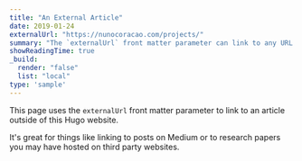 ```yaml
---
title: "An External Article"
date: 2019-01-24
externalUrl: "https://nunocoracao.com/projects/"
summary: "The `externalUrl` front matter parameter can link to any URL."
showReadingTime: true
_build:
  render: "false"
  list: "local"
type: 'sample'
---
```


This page uses the `externalUrl` front matter parameter to link to an article outside of this Hugo website.

It's great for things like linking to posts on Medium or to research papers you may have hosted on third party websites.
